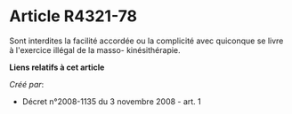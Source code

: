 # Article R4321-78

Sont interdites la facilité accordée ou la complicité avec quiconque se livre à l'exercice illégal de la masso-
kinésithérapie.

**Liens relatifs à cet article**

_Créé par_:

  - Décret n°2008-1135 du 3 novembre 2008 - art. 1
